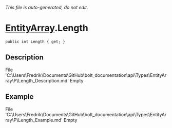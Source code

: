 *This file is auto-generated, do not edit.*

# [EntityArray](Types/EntityArray.md).Length
`public int Length { get; }`
## Description
File 'C:\Users\Fredrik\Documents\GitHub\bolt_documentation\api\Types\EntityArray\P\Length_Description.md' Empty
## Example
File 'C:\Users\Fredrik\Documents\GitHub\bolt_documentation\api\Types\EntityArray\P\Length_Example.md' Empty
